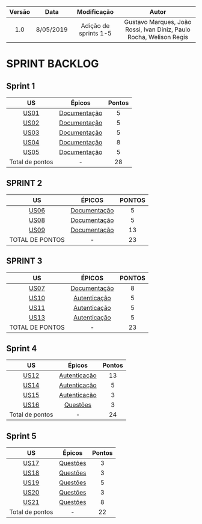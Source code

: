 |  Versão | Data | Modificação | Autor |
|  :------: | :------: | :------: | :------: |
| 1.0 | 8/05/2019 | Adição de sprints 1-5 | Gustavo Marques, João Rossi, Ivan Diniz, Paulo Rocha, Welison Regis |

# SPRINT BACKLOG

## Sprint 1
| US |Épicos |Pontos|
|:----------:|:--------------:|:------------:|
|[US01](backlog.md#us01)|[Documentação](backlog.md#ep01)|5|
|[US02](backlog.md#us02)|[Documentação](backlog.md#ep01)|5|
|[US03](backlog.md#us03)|[Documentação](backlog.md#ep01)|5|
|[US04](backlog.md#us04)|[Documentação](backlog.md#ep01)|8|
|[US05](backlog.md#us05)|[Documentação](backlog.md#ep01)|5|
|Total de pontos | - | 28|

## SPRINT 2
|  US  | ÉPICOS | PONTOS |
|  :------: | :------: | :------: |
| [US06](backlog.md#us06) | [Documentação](backlog.md#ep01) | 5 |
| [US08](backlog.md#us08)| [Documentação](backlog.md#ep01) | 5 |
| [US09](backlog.md#us06) | [Documentação](backlog.md#ep01) | 13 |
| TOTAL DE PONTOS | - | 23 |


## SPRINT 3
|  US  | ÉPICOS | PONTOS |
|  :------: | :------: | :------: |
| [US07](backlog.md#us07) | [Documentação](backlog.md#ep01) | 8 |
| [US10](backlog.md#us10)| [Autenticação](backlog.md#ep02) | 5 |
| [US11](backlog.md#us11) | [Autenticação](backlog.md#ep02) | 5 |
| [US13](backlog.md#us13) | [Autenticação](backlog.md#ep02) | 5 |
| TOTAL DE PONTOS | - | 23 |

## Sprint 4

| US |Épicos |Pontos|
|:----------:|:--------------:|:------------:|
|[US12](backlog.md#us12)|[Autenticação](backlog.md#ep02)|13|
|[US14](backlog.md#us14)|[Autenticação](backlog.md#ep02)|5|
|[US15](backlog.md#us15)|[Autenticação](backlog.md#ep02)|3|
|[US16](backlog.md#us16)|[Questões](backlog.md#ep03)|3|
|Total de pontos | - | 24|


## Sprint 5

| US |Épicos |Pontos|
|:----------:|:--------------:|:------------:|
|[US17](backlog.md#us17)|[Questões](backlog.md#ep03)|3|
|[US18](backlog.md#us18)|[Questões](backlog.md#ep03)|3|
|[US19](backlog.md#us29)|[Questões](backlog.md#ep03)|5|
|[US20](backlog.md#us20)|[Questões](backlog.md#ep03)|3|
|[US21](backlog.md#us21)|[Questões](backlog.md#ep03)|8|
|Total de pontos | - | 22|